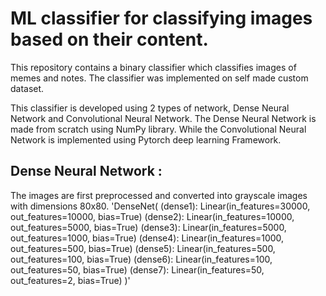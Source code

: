 # ML classifier for classifying images based on their content. 
This repository contains a binary classifier which classifies images of memes and notes. The classifier was implemented on self made custom dataset.

This classifier is developed using 2 types of network, Dense Neural Network and Convolutional Neural Network. The Dense Neural Network is made from scratch using NumPy library.
While the Convolutional Neural Network is implemented using Pytorch deep learning Framework. 

## Dense Neural Network :
The images are first preprocessed and converted into grayscale images with dimensions 80x80.
'DenseNet(
  (dense1): Linear(in_features=30000, out_features=10000, bias=True)
  (dense2): Linear(in_features=10000, out_features=5000, bias=True)
  (dense3): Linear(in_features=5000, out_features=1000, bias=True)
  (dense4): Linear(in_features=1000, out_features=500, bias=True)
  (dense5): Linear(in_features=500, out_features=100, bias=True)
  (dense6): Linear(in_features=100, out_features=50, bias=True)
  (dense7): Linear(in_features=50, out_features=2, bias=True)
)'
